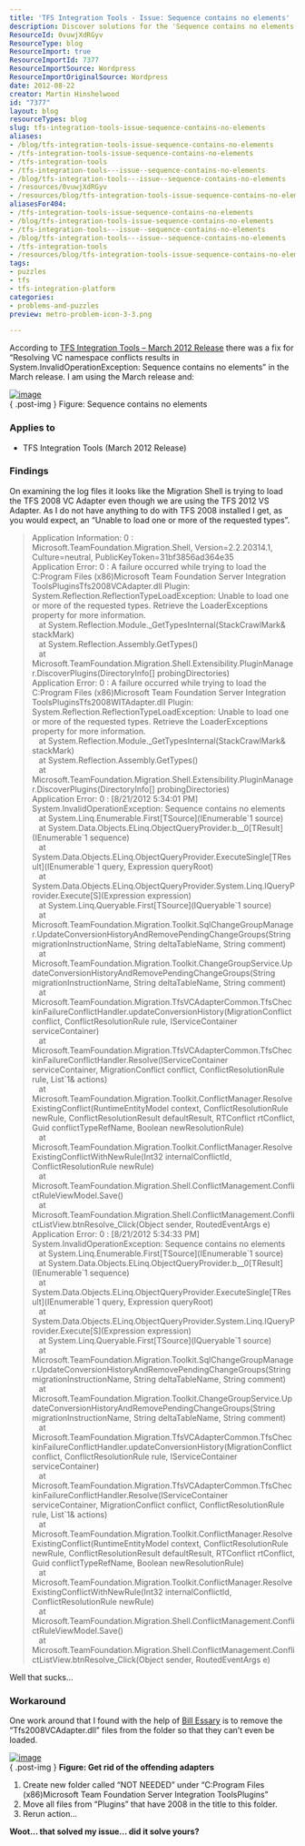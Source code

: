 ```yaml
---
title: 'TFS Integration Tools - Issue: Sequence contains no elements'
description: Discover solutions for the 'Sequence contains no elements' error in TFS Integration Tools. Learn effective workarounds to streamline your migration process!
ResourceId: 0vuwjXdRGyv
ResourceType: blog
ResourceImport: true
ResourceImportId: 7377
ResourceImportSource: Wordpress
ResourceImportOriginalSource: Wordpress
date: 2012-08-22
creator: Martin Hinshelwood
id: "7377"
layout: blog
resourceTypes: blog
slug: tfs-integration-tools-issue-sequence-contains-no-elements
aliases:
- /blog/tfs-integration-tools-issue-sequence-contains-no-elements
- /tfs-integration-tools-issue-sequence-contains-no-elements
- /tfs-integration-tools
- /tfs-integration-tools---issue--sequence-contains-no-elements
- /blog/tfs-integration-tools---issue--sequence-contains-no-elements
- /resources/0vuwjXdRGyv
- /resources/blog/tfs-integration-tools-issue-sequence-contains-no-elements
aliasesFor404:
- /tfs-integration-tools-issue-sequence-contains-no-elements
- /blog/tfs-integration-tools-issue-sequence-contains-no-elements
- /tfs-integration-tools---issue--sequence-contains-no-elements
- /blog/tfs-integration-tools---issue--sequence-contains-no-elements
- /tfs-integration-tools
- /resources/blog/tfs-integration-tools-issue-sequence-contains-no-elements
tags:
- puzzles
- tfs
- tfs-integration-platform
categories:
- problems-and-puzzles
preview: metro-problem-icon-3-3.png

---
```

According to [TFS Integration Tools – March 2012 Release](http://blogs.msdn.com/b/willy-peter_schaub/archive/2012/03/20/tfs-integration-tools-march-2012-release.aspx) there was a fix for “Resolving VC namespace conflicts results in System.InvalidOperationException: Sequence contains no elements” in the March release. I am using the March release and:

[![image](images/image_thumb64-1-1.png "image")](http://blog.hinshelwood.com/files/2012/08/image64.png)  
{ .post-img }
Figure: Sequence contains no elements

### Applies to

- TFS Integration Tools (March 2012 Release)

### Findings

On examining the log files it looks like the Migration Shell is trying to load the TFS 2008 VC Adapter even though we are using the TFS 2012 VS Adapter. As I do not have anything to do with TFS 2008 installed I get, as you would expect, an “Unable to load one or more of the requested types”.

> Application Information: 0 : Microsoft.TeamFoundation.Migration.Shell, Version=2.2.20314.1, Culture=neutral, PublicKeyToken=31bf3856ad364e35  
> Application Error: 0 : A failure occurred while trying to load the C:Program Files (x86)Microsoft Team Foundation Server Integration ToolsPluginsTfs2008VCAdapter.dll Plugin:  
> System.Reflection.ReflectionTypeLoadException: Unable to load one or more of the requested types. Retrieve the LoaderExceptions property for more information.  
>    at System.Reflection.Module.\_GetTypesInternal(StackCrawlMark& stackMark)  
>    at System.Reflection.Assembly.GetTypes()  
>    at Microsoft.TeamFoundation.Migration.Shell.Extensibility.PluginManager.DiscoverPlugins(DirectoryInfo\[\] probingDirectories)  
> Application Error: 0 : A failure occurred while trying to load the C:Program Files (x86)Microsoft Team Foundation Server Integration ToolsPluginsTfs2008WITAdapter.dll Plugin:  
> System.Reflection.ReflectionTypeLoadException: Unable to load one or more of the requested types. Retrieve the LoaderExceptions property for more information.  
>    at System.Reflection.Module.\_GetTypesInternal(StackCrawlMark& stackMark)  
>    at System.Reflection.Assembly.GetTypes()  
>    at Microsoft.TeamFoundation.Migration.Shell.Extensibility.PluginManager.DiscoverPlugins(DirectoryInfo\[\] probingDirectories)  
> Application Error: 0 : \[8/21/2012 5:34:01 PM\] System.InvalidOperationException: Sequence contains no elements  
>    at System.Linq.Enumerable.First\[TSource\](IEnumerable\`1 source)  
>    at System.Data.Objects.ELinq.ObjectQueryProvider.<GetElementFunction>b\_\_0\[TResult\](IEnumerable\`1 sequence)  
>    at System.Data.Objects.ELinq.ObjectQueryProvider.ExecuteSingle\[TResult\](IEnumerable\`1 query, Expression queryRoot)  
>    at System.Data.Objects.ELinq.ObjectQueryProvider.System.Linq.IQueryProvider.Execute\[S\](Expression expression)  
>    at System.Linq.Queryable.First\[TSource\](IQueryable\`1 source)  
>    at Microsoft.TeamFoundation.Migration.Toolkit.SqlChangeGroupManager.UpdateConversionHistoryAndRemovePendingChangeGroups(String migrationInstructionName, String deltaTableName, String comment)  
>    at Microsoft.TeamFoundation.Migration.Toolkit.ChangeGroupService.UpdateConversionHistoryAndRemovePendingChangeGroups(String migrationInstructionName, String deltaTableName, String comment)  
>    at Microsoft.TeamFoundation.Migration.TfsVCAdapterCommon.TfsCheckinFailureConflictHandler.updateConversionHistory(MigrationConflict conflict, ConflictResolutionRule rule, IServiceContainer serviceContainer)  
>    at Microsoft.TeamFoundation.Migration.TfsVCAdapterCommon.TfsCheckinFailureConflictHandler.Resolve(IServiceContainer serviceContainer, MigrationConflict conflict, ConflictResolutionRule rule, List\`1& actions)  
>    at Microsoft.TeamFoundation.Migration.Toolkit.ConflictManager.ResolveExistingConflict(RuntimeEntityModel context, ConflictResolutionRule newRule, ConflictResolutionResult defaultResult, RTConflict rtConflict, Guid conflictTypeRefName, Boolean newResolutionRule)  
>    at Microsoft.TeamFoundation.Migration.Toolkit.ConflictManager.ResolveExistingConflictWithNewRule(Int32 internalConflictId, ConflictResolutionRule newRule)  
>    at Microsoft.TeamFoundation.Migration.Shell.ConflictManagement.ConflictRuleViewModel.Save()  
>    at Microsoft.TeamFoundation.Migration.Shell.ConflictManagement.ConflictListView.btnResolve_Click(Object sender, RoutedEventArgs e)  
> Application Error: 0 : \[8/21/2012 5:34:33 PM\] System.InvalidOperationException: Sequence contains no elements  
>    at System.Linq.Enumerable.First\[TSource\](IEnumerable\`1 source)  
>    at System.Data.Objects.ELinq.ObjectQueryProvider.<GetElementFunction>b\_\_0\[TResult\](IEnumerable\`1 sequence)  
>    at System.Data.Objects.ELinq.ObjectQueryProvider.ExecuteSingle\[TResult\](IEnumerable\`1 query, Expression queryRoot)  
>    at System.Data.Objects.ELinq.ObjectQueryProvider.System.Linq.IQueryProvider.Execute\[S\](Expression expression)  
>    at System.Linq.Queryable.First\[TSource\](IQueryable\`1 source)  
>    at Microsoft.TeamFoundation.Migration.Toolkit.SqlChangeGroupManager.UpdateConversionHistoryAndRemovePendingChangeGroups(String migrationInstructionName, String deltaTableName, String comment)  
>    at Microsoft.TeamFoundation.Migration.Toolkit.ChangeGroupService.UpdateConversionHistoryAndRemovePendingChangeGroups(String migrationInstructionName, String deltaTableName, String comment)  
>    at Microsoft.TeamFoundation.Migration.TfsVCAdapterCommon.TfsCheckinFailureConflictHandler.updateConversionHistory(MigrationConflict conflict, ConflictResolutionRule rule, IServiceContainer serviceContainer)  
>    at Microsoft.TeamFoundation.Migration.TfsVCAdapterCommon.TfsCheckinFailureConflictHandler.Resolve(IServiceContainer serviceContainer, MigrationConflict conflict, ConflictResolutionRule rule, List\`1& actions)  
>    at Microsoft.TeamFoundation.Migration.Toolkit.ConflictManager.ResolveExistingConflict(RuntimeEntityModel context, ConflictResolutionRule newRule, ConflictResolutionResult defaultResult, RTConflict rtConflict, Guid conflictTypeRefName, Boolean newResolutionRule)  
>    at Microsoft.TeamFoundation.Migration.Toolkit.ConflictManager.ResolveExistingConflictWithNewRule(Int32 internalConflictId, ConflictResolutionRule newRule)  
>    at Microsoft.TeamFoundation.Migration.Shell.ConflictManagement.ConflictRuleViewModel.Save()  
>    at Microsoft.TeamFoundation.Migration.Shell.ConflictManagement.ConflictListView.btnResolve_Click(Object sender, RoutedEventArgs e)

Well that sucks…

### Workaround

One work around that I found with the help of [Bill Essary](http://blogs.msdn.com/b/willy-peter_schaub/archive/2011/06/03/visual-studio-alm-rangers-champion-awards.aspx) is to remove the “Tfs2008VCAdapter.dll” files from the folder so that they can’t even be loaded.

[![image](images/image_thumb65-2-2.png "image")](http://blog.hinshelwood.com/files/2012/08/image65.png)  
{ .post-img }
**Figure: Get rid of the offending adapters**

1. Create new folder called “NOT NEEDED” under “C:Program Files (x86)Microsoft Team Foundation Server Integration ToolsPlugins”
2. Move all files from “Plugins” that have 2008 in the title to this folder.
3. Rerun action…

**Woot… that solved my issue… did it solve yours?**
